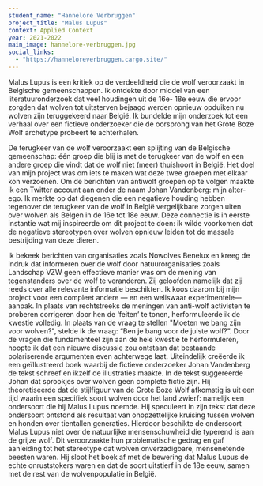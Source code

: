 ```yaml
---
student_name: "Hannelore Verbruggen"
project_title: "Malus Lupus"
context: Applied Context
year: 2021-2022
main_image: hannelore-verbruggen.jpg
social_links:
  - "https://hanneloreverbruggen.cargo.site/"
---
```

Malus Lupus is een kritiek op de verdeeldheid die de wolf veroorzaakt in Belgische gemeenschappen. Ik ontdekte door middel van een literatuuronderzoek dat veel houdingen uit de 16e- 18e eeuw die ervoor zorgden dat wolven tot uitsterven bejaagd werden opnieuw opduiken nu wolven zijn teruggekeerd naar België. Ik bundelde mijn onderzoek tot een verhaal over een fictieve onderzoeker die de oorsprong van het Grote Boze Wolf archetype probeert te achterhalen.

De terugkeer van de wolf veroorzaakt een splijting van de Belgische gemeenschap: één groep die blij is met de terugkeer van de wolf en een andere groep die vindt dat de wolf niet (meer) thuishoort in België. Het doel van mijn project was om iets te maken wat deze twee groepen met elkaar kon verzoenen. Om de berichten van antiwolf groepen op te volgen maakte ik een Twitter account aan onder de naam Johan Vandenberg: mijn alter-ego. Ik merkte op dat diegenen die een negatieve houding hebben tegenover de terugkeer van de wolf in België vergelijkbare zorgen uiten over wolven als Belgen in de 16e tot 18e eeuw. Deze connectie is in eerste instantie wat mij inspireerde om dit project te doen: ik wilde voorkomen dat de negatieve stereotypen over wolven opnieuw leiden tot de massale bestrijding van deze dieren. 

Ik bekeek berichten van organisaties zoals Nowolves Benelux en kreeg de indruk dat informeren over de wolf door natuurorganisaties zoals Landschap VZW geen effectieve manier was om de mening van tegenstanders over de wolf te veranderen. Zij geloofden namelijk dat zij reeds over alle relevante informatie beschikten. Ik koos daarom bij mijn project voor een compleet andere — en een weliswaar experimentele— aanpak.
In plaats van rechtstreeks de meningen van anti-wolf activisten te proberen corrigeren door hen de ‘feiten’ te tonen, herformuleerde ik de kwestie volledig. In plaats van de vraag te stellen "Moeten we bang zijn voor wolven?", stelde ik de vraag: “Ben je bang voor de juiste wolf?”. 
Door de vragen die fundamenteel zijn aan de hele kwestie te herformuleren, hoopte ik dat een nieuwe discussie zou ontstaan dat bestaande polariserende argumenten even achterwege laat. Uiteindelijk creëerde ik een geïllustreerd boek waarbij de fictieve onderzoeker Johan Vandenberg de tekst schreef en ikzelf de illustraties maakte.
In de tekst suggereerde Johan dat sprookjes over wolven geen complete fictie zijn. Hij theoretiseerde dat de stijlfiguur van de Grote Boze Wolf afkomstig is uit een tijd waarin een specifiek soort wolven door het land zwierf: namelijk een ondersoort die hij Malus Lupus noemde. 
Hij speculeert in zijn tekst dat deze ondersoort ontstond als resultaat van onopzettelijke kruising tussen wolven en honden over tientallen generaties. 
Hierdoor beschikte de ondersoort Malus Lupus niet over de natuurlijke mensenschuwheid die typerend is aan de grijze wolf. Dit veroorzaakte hun problematische gedrag en gaf aanleiding tot het stereotype dat wolven onverzadigbare, mensenetende beesten waren.
Hij sloot het boek af met de bewering dat Malus Lupus de echte onruststokers waren en dat de soort uitstierf in de 18e eeuw, samen met de rest van de wolvenpopulatie in België.
